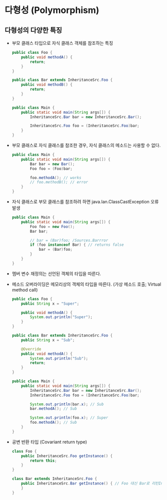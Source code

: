 # 다형성 (Polymorphism)

## 다형성의 다양한 특징

- 부모 클래스 타입으로 자식 클래스 객체를 참조하는 특징

  ```java
  public class Foo {
      public void methodA() {
          return;
      }
  }

  public class Bar extends InheritanceSrc.Foo {
      public void methodB() {
          return;
      }
  }

  public class Main {
      public static void main(String args[]) {
          InheritanceSrc.Bar bar = new InheritanceSrc.Bar();

          InheritanceSrc.Foo foo = (InheritanceSrc.Foo)bar;
      }
  }
  ```

- 부모 클래스로 자식 클래스를 참조한 경우, 자식 클래스의 메소드는 사용할 수 없다.

  ```java
  public class Main {
      public static void main(String args[]) {
          Bar bar = new Bar();
          Foo foo = (Foo)bar;

          foo.methodA(); // works
          // foo.methodB(); // error
      }
  }
  ```

- 자식 클래스로 부모 클래스를 참조하려 하면 java.lan.ClassCastException 오류 발생

  ```java
  public class Main {
      public static void main(String args[]) {
          Foo foo = new Foo();
          Bar bar;

          // bar = (Bar)foo; /Sources.Barrror
          if (foo instanceof Bar) { // returns false
              bar = (Bar)foo;
          }
      }
  }
  ```

- 멤버 변수 재정의는 선언된 객체의 타입을 따른다.
- 메소드 오버라이딩은 메모리상의 객체의 타입을 따른다. (가상 메소드 호출; Virtual method call)

  ```java
  public class Foo {
      public String x = "Super";

      public void methodA() {
          System.out.println("Super");
      }
  }

  public class Bar extends InheritanceSrc.Foo {
      public String x = "Sub";

      @Override
      public void methodA() {
          System.out.println("Sub");
          return;
      }
  }

  public class Main {
      public static void main(String args[]) {
          InheritanceSrc.Bar bar = new InheritanceSrc.Bar();
          InheritanceSrc.Foo foo = (InheritanceSrc.Foo)bar;

          System.out.println(bar.x); // Sub
          bar.methodA(); // Sub

          System.out.println(foo.x); // Super
          foo.methodA(); // Sub
      }
  }
  ```

- 공변 반환 타입 (Covariant return type)

  ```java
  class Foo {
      public InheritanceSrc.Foo getInstance() {
          return this;
      }
  }

  class Bar extends InheritanceSrc.Foo {
      public InheritanceSrc.Bar getInstance() { // Foo 대신 Bar로 리턴InheritanceSrc.Foorces.FooInheritanceSrc.Foo        return this;
      }
  }
  ```
